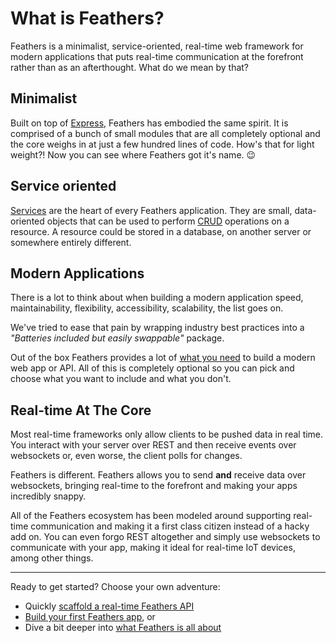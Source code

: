 # What is Feathers?

Feathers is a minimalist, service-oriented, real-time web framework for modern applications that puts real-time communication at the forefront rather than as an afterthought. What do we mean by that?

## Minimalist

Built on top of [Express](http://expressjs.com/), Feathers has embodied the same spirit. It is comprised of a bunch of small modules that are all completely optional and the core weighs in at just a few hundred lines of code. How's that for light weight?! Now you can see where Feathers got it's name. 😉

## Service oriented

[Services](../services/readme.md) are the heart of every Feathers application. They are small, data-oriented objects that can be used to perform [CRUD](https://en.wikipedia.org/wiki/Create,_read,_update_and_delete) operations on a resource. A resource could be stored in a database, on another server or somewhere entirely different.

## Modern Applications

There is a lot to think about when building a modern application speed, maintainability, flexibility, accessibility, scalability, the list goes on.

We've tried to ease that pain by wrapping industry best practices into a _"Batteries included but easily swappable"_ package.

Out of the box Feathers provides a lot of [what you need](../why/readme.md) to build a modern web app or API. All of this is completely optional so you can pick and choose what you want to include and what you don't.

## Real-time At The Core

Most real-time frameworks only allow clients to be pushed data in real time. You interact with your server over REST and then receive events over websockets or, even worse, the client polls for changes.

Feathers is different. Feathers allows you to send **and** receive data over websockets, bringing real-time to the forefront and making your apps incredibly snappy.

All of the Feathers ecosystem has been modeled around supporting real-time communication and making it a first class citizen instead of a hacky add on. You can even forgo REST altogether and simply use websockets to communicate with your app, making it ideal for real-time IoT devices, among other things.

---

Ready to get started? Choose your own adventure:

- Quickly [scaffold a real-time Feathers API](./quick-start.md)
- [Build your first Feathers app](readme.md), or
- Dive a bit deeper into [what Feathers is all about](../why/readme.md)
